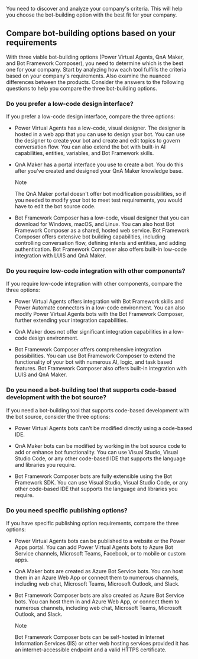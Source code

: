 You need to discover and analyze your company's criteria. This will help you choose the bot-building option with the best fit for your company.

## Compare bot-building options based on your requirements

With three viable bot-building options (Power Virtual Agents, QnA Maker, and Bot Framework Composer), you need to determine which is the best one for your company. Start by analyzing how each tool fulfills the criteria based on your company's requirements. Also examine the nuanced differences between the products. Consider the answers to the following questions to help you compare the three bot-building options.

### Do you prefer a low-code design interface?

If you prefer a low-code design interface, compare the three options:

- Power Virtual Agents has a low-code, visual designer. The designer is hosted in a web app that you can use to design your bot. You can use the designer to create your bot and create and edit topics to govern conversation flow. You can also extend the bot with built-in AI capabilities, entities, variables, and Bot Framework skills.

- QnA Maker has a portal interface you use to create a bot. You do this after you've created and designed your QnA Maker knowledge base.

     > [!NOTE]
     > The QnA Maker portal doesn't offer bot modification possibilities, so if you needed to modify your bot to meet test requirements, you would have to edit the bot source code.

- Bot Framework Composer has a low-code, visual designer that you can download for Windows, macOS, and Linux. You can also host Bot Framework Composer as a shared, hosted web service. Bot Framework Composer offers extensive bot building capabilities, including controlling conversation flow, defining intents and entities, and adding authentication. Bot Framework Composer also offers built-in low-code integration with LUIS and QnA Maker.

### Do you require low-code integration with other components?

If you require low-code integration with other components, compare the three options:

- Power Virtual Agents offers integration with Bot Framework skills and Power Automate connectors in a low-code environment. You can also modify Power Virtual Agents bots with the Bot Framework Composer, further extending your integration capabilities.

- QnA Maker does not offer significant integration capabilities in a low-code design environment.

- Bot Framework Composer offers comprehensive integration possibilities. You can use Bot Framework Composer to extend the functionality of your bot with numerous AI, logic, and task based features. Bot Framework Composer also offers built-in integration with LUIS and QnA Maker.

### Do you need a bot-building tool that supports code-based development with the bot source?

If you need a bot-building tool that supports code-based development with the bot source, consider the three options:

- Power Virtual Agents bots can't be modified directly using a code-based IDE.

- QnA Maker bots can be modified by working in the bot source code to add or enhance bot functionality. You can use Visual Studio, Visual Studio Code, or any other code-based IDE that supports the language and libraries you require.

- Bot Framework Composer bots are fully extensible using the Bot Framework SDK. You can use Visual Studio, Visual Studio Code, or any other code-based IDE that supports the language and libraries you require.

### Do you need specific publishing options?

If you have specific publishing option requirements, compare the three options:

- Power Virtual Agents bots can be published to a website or the Power Apps portal. You can add Power Virtual Agents bots to Azure Bot Service channels, Microsoft Teams, Facebook, or to mobile or custom apps.

- QnA Maker bots are created as Azure Bot Service bots. You can host them in an Azure Web App or connect them to numerous channels, including web chat, Microsoft Teams, Microsoft Outlook, and Slack.

- Bot Framework Composer bots are also created as Azure Bot Service bots. You can host them in and Azure Web App, or connect them to numerous channels, including web chat, Microsoft Teams, Microsoft Outlook, and Slack.
  
     > [!NOTE]
     > Bot Framework Composer bots can be self-hosted in Internet Information Services (IIS) or other web hosting services provided it has an internet-accessible endpoint and a valid HTTPS certificate.
